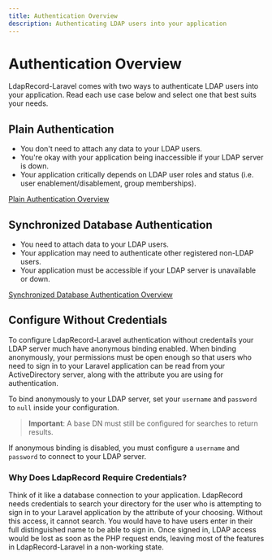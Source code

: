 ```yaml
---
title: Authentication Overview
description: Authenticating LDAP users into your application
---
```


# Authentication Overview

LdapRecord-Laravel comes with two ways to authenticate LDAP users into your application.
Read each use case below and select one that best suits your needs.

## Plain Authentication

- You don't need to attach any data to your LDAP users.
- You're okay with your application being inaccessible if your LDAP server is down.
- Your application critically depends on LDAP user roles and status (i.e. user enablement/disablement, group memberships).

[Plain Authentication Overview](/docs/laravel/v2/auth/plain/)

## Synchronized Database Authentication

- You need to attach data to your LDAP users.
- Your application may need to authenticate other registered non-LDAP users.
- Your application must be accessible if your LDAP server is unavailable or down.

[Synchronized Database Authentication Overview](/docs/laravel/v2/auth/database/)

## Configure Without Credentials

To configure LdapRecord-Laravel authentication without credentails your LDAP server much have anonymous binding enabled. When binding anonymously, your permissions must be open enough so that users who need to sign in to your Laravel application can be read from your ActiveDirectory server, along with the attribute you are using for authentication.

To bind anonymously to your LDAP server, set your `username` and `password` to `null` inside your configuration.

> **Important**: A base DN must still be configured for searches to return results.

If anonymous binding is disabled, you must configure a `username` and `password` to connect to your LDAP server.

### Why Does LdapRecord Require Credentials?

Think of it like a database connection to your application. LdapRecord needs credentials to search your directory for the user who is attempting to sign in to your Laravel application by the attribute of your choosing. Without this access, it cannot search. You would have to have users enter in their full distinguished name to be able to sign in. Once signed in, LDAP access would be lost as soon as the PHP request ends, leaving most of the features in LdapRecord-Laravel in a non-working state.
